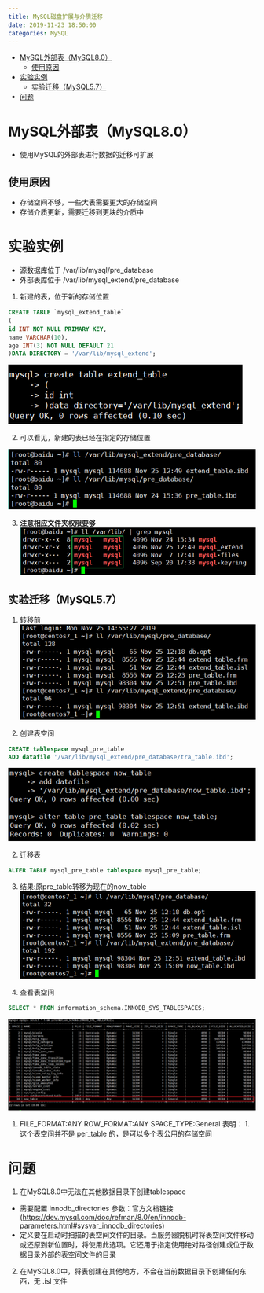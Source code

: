```yaml
---
title: MySQL磁盘扩展与介质迁移
date: 2019-11-23 18:50:00
categories: MySQL
---
```

<!-- TOC START min:1 max:3 link:true asterisk:false update:true -->
- [MySQL外部表（MySQL8.0）](#mysql外部表mysql80)
  - [使用原因](#使用原因)
- [实验实例](#实验实例)
  - [实验迁移（MySQL5.7）](#实验迁移mysql57)
- [问题](#问题)
<!-- TOC END -->
<!--more-->

# MySQL外部表（MySQL8.0）
- 使用MySQL的外部表进行数据的迁移可扩展

## 使用原因
- 存储空间不够，一些大表需要更大的存储空间
- 存储介质更新，需要迁移到更块的介质中

# 实验实例
- 源数据库位于 /var/lib/mysql/pre_database
- 外部表库位于 /var/lib/mysql_extend/pre_database
1. 新建的表，位于新的存储位置
  ```sql
  CREATE TABLE `mysql_extend_table`
  (
  id INT NOT NULL PRIMARY KEY,
  name VARCHAR(10),
  age INT(3) NOT NULL DEFAULT 21
  )DATA DIRECTORY = '/var/lib/mysql_extend';
  ```

  ![权限](extend1.png)

2. 可以看见，新建的表已经在指定的存储位置

  ![权限](extend2.png)

3. **注意相应文件夹权限要够**
  ![权限](extend3.png)

## 实验迁移（MySQL5.7）

1. 转移前
  ![转移前](tra1.png)

1. 创建表空间
  ```sql
  CREATE tablespace mysql_pre_table
  ADD datafile '/var/lib/mysql_extend/pre_database/tra_table.ibd';
  ```
  ![创建](tra2.png)

2. 迁移表
  ```sql
  ALTER TABLE mysql_pre_table tablespace mysql_pre_table;
  ```

3. 结果:原pre_table转移为现在的now_table
  ![转移后](tra3.png)

4. 查看表空间
  ```sql
  SELECT * FROM information_schema.INNODB_SYS_TABLESPACES;
  ```
  ![tablespace](tra4.png)
  1. FILE_FORMAT:ANY ROW_FORMAT:ANY SPACE_TYPE:General 表明：
    1. 这个表空间并不是 per_table 的，是可以多个表公用的存储空间

# 问题
1. 在MySQL8.0中无法在其他数据目录下创建tablespace
  - 需要配置 innodb_directories 参数：官方文档链接(https://dev.mysql.com/doc/refman/8.0/en/innodb-parameters.html#sysvar_innodb_directories)
  - 定义要在启动时扫描的表空间文件的目录。当服务器脱机时将表空间文件移动或还原到新位置时，将使用此选项。它还用于指定使用绝对路径创建或位于数据目录外部的表空间文件的目录

2. 在MySQL8.0中，将表创建在其他地方，不会在当前数据目录下创建任何东西，无 .isl 文件

